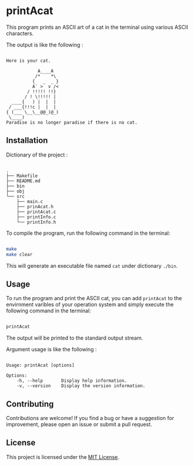 # printAcat

This program prints an ASCII art of a cat in the terminal using various ASCII characters.

The output is like the following :

```

Here is your cat.

            A____A
           /*    *\
          {   _  _ }
          A` >  v /<
        / !!!!! !!}
       / ! \!!!!! |
  ____{   ) |  |  |
 / ___{!!!c |  |  |
{ (___ \__\__@@_)@_)
 \____)
Paradise is no longer paradise if there is no cat.

```

## Installation

Dictionary of the project :

```tree

.
├── Makefile
├── README.md
├── bin
├── obj
└── src
    ├── main.c
    ├── prinAcat.h
    ├── printAcat.c
    ├── printInfo.c
    └── printInfo.h

```

To compile the program, run the following command in the terminal:

```bash

make
make clear

```

This will generate an executable file named `cat` under dictionary `./bin`.

## Usage

To run the program and print the ASCII cat, you can add `printAcat` to the envirnment varibles of your operation system and simply execute the following command in the terminal:

```bash

printAcat

```

The output will be printed to the standard output stream.

Argument usage is like the following :

```

Usage: printAcat [options] 

Options:
    -h, --help       Display help information.
    -v, --version    Display the version information.

```

## Contributing

Contributions are welcome! If you find a bug or have a suggestion for improvement, please open an issue or submit a pull request.

## License

This project is licensed under the [MIT License](https://opensource.org/licenses/MIT).

